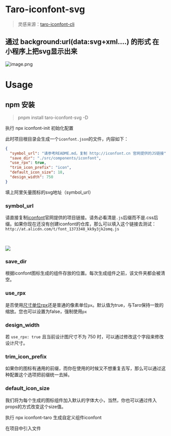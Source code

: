 # Taro-iconfont-svg

> 灵感来源：[taro-iconfont-cli](https://github.com/iconfont-cli/taro-iconfont-cli) 

## 通过 background:url(data:svg+xml....) 的形式 在小程序上把svg显示出来


![image.png](https://p6-juejin.byteimg.com/tos-cn-i-k3u1fbpfcp/5265333348ac4044a04175ddca83ea27~tplv-k3u1fbpfcp-watermark.image?)

# Usage

## npm 安装

> pnpm install taro-iconfont-svg -D

执行 npx iconfont-init 初始化配置

此时项目根目录会生成一个`iconfont.json`的文件，内容如下：
```json
{
  "symbol_url": "请参考README.md，复制 http://iconfont.cn 官网提供的JS链接",
  "save_dir": "./src/components/iconfont",
  "use_rpx": true,
  "trim_icon_prefix": "icon",
  "default_icon_size": 18,
  "design_width": 750
}
```

填上阿里矢量图标的svg地址（symbol_url） 

### symbol_url
请直接复制[iconfont](http://iconfont.cn)官网提供的项目链接。请务必看清是`.js`后缀而不是.css后缀。如果你现在还没有创建iconfont的仓库，那么可以填入这个链接去测试：`http://at.alicdn.com/t/font_1373348_kk9y3jk2omq.js`

<br />

![](https://github.com/fwh1990/mini-program-iconfont-cli/blob/master/images/symbol-url.png?raw=true)

### save_dir
根据iconfont图标生成的组件存放的位置。每次生成组件之前，该文件夹都会被清空。

### use_rpx
是否使用[尺寸单位rpx](https://developers.weixin.qq.com/miniprogram/dev/framework/view/wxss.html#%E5%B0%BA%E5%AF%B8%E5%8D%95%E4%BD%8D)还是普通的像素单位`px`。默认值为true，与Taro保持一致的缩放。您也可以设置为false，强制使用`px`

### design_width
若 `use_rpx: true` 且当前设计图尺寸不为 750 时，可以通过修改这个字段来修改设计尺寸。

### trim_icon_prefix
如果你的图标有通用的前缀，而你在使用的时候又不想重复去写，那么可以通过这种配置这个选项把前缀统一去掉。

### default_icon_size
我们将为每个生成的图标组件加入默认的字体大小，当然，你也可以通过传入props的方式改变这个size值。

执行 npx iconfont-taro 生成自定义组件iconfont

在项目中引入文件
